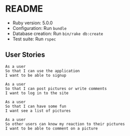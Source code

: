 # README

*   Ruby version: 5.0.0
*   Configuration: Run `bundle`
*   Database creation: Run `bin/rake db:create`
*   Test suite: Run `rspec`


## User Stories

```text
As a user
So that I can use the application
I want to be able to signup
```

```text
As a user
So that I can post pictures or write comments
I want to log in to the site
```

```text
As a user
So that I can have some fun
I want see a list of pictures
```

```text
As a user
So other users can know my reaction to their pictures
I want to be able to comment on a picture
```
